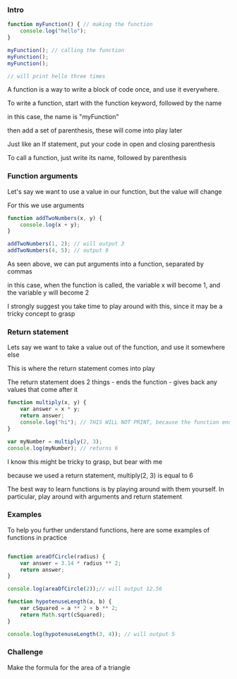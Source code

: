 ### Intro

```Javascript
function myFunction() { // making the function
    console.log("hello");
}

myFunction(); // calling the function
myFunction();
myFunction();

// will print hello three times
```

A function is a way to write a block of code once, and use it everywhere.

To write a function, start with the function keyword, followed by the name

in this case, the name is "myFunction"

then add a set of parenthesis, these will come into play later

Just like an If statement, put your code in open and closing parenthesis

To call a function, just write its name, followed by parenthesis

### Function arguments

Let's say we want to use a value in our function, but the value will change

For this we use arguments

```Javascript
function addTwoNumbers(x, y) {
    console.log(x + y);
}

addTwoNumbers(1, 2); // will output 3
addTwoNumbers(4, 5); // output 9
```

As seen above, we can put arguments into a function, separated by commas

in this case, when the function is called, the variable x will become 1, and the variable y will become 2

I strongly suggest you take time to play around with this, since it may be a tricky concept to grasp

### Return statement

Lets say we want to take a value out of the function, and use it somewhere else

This is where the return statement comes into play

The return statement does 2 things - ends the function - gives back any values that come after it

```Javascript
function multiply(x, y) {
    var answer = x * y;
    return answer;
    console.log("hi"); // THIS WILL NOT PRINT, because the function ends on the previous line
}

var myNumber = multiply(2, 3);
console.log(myNumber); // returns 6
```

I know this might be tricky to grasp, but bear with me

because we used a return statement, multiply(2, 3) is equal to 6

The best way to learn functions is by playing around with them yourself.
In particular, play around with arguments and return statement

### Examples

To help you further understand functions, here are some examples of functions in practice

```Javascript

function areaOfCircle(radius) {
    var answer = 3.14 * radius ** 2;
    return answer;
}

console.log(areaOfCircle(2));// will output 12.56

function hypotenuseLength(a, b) {
    var cSquared = a ** 2 + b ** 2;
    return Math.sqrt(cSquared);
}

console.log(hypotenuseLength(3, 4)); // will output 5

```

### Challenge

Make the formula for the area of a triangle
